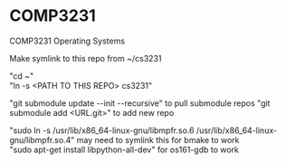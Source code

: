 # COMP3231
COMP3231 Operating Systems

Make symlink to this repo from ~/cs3231 

"cd ~"  
"ln -s &lt;PATH TO THIS REPO&gt; cs3231"


"git submodule update --init --recursive" to pull submodule repos
"git submodule add &lt;URL.git&gt;" to add new repo  


"sudo ln -s /usr/lib/x86_64-linux-gnu/libmpfr.so.6 /usr/lib/x86_64-linux-gnu/libmpfr.so.4" may need to symlink this for bmake to work  
"sudo apt-get install libpython-all-dev" for os161-gdb to work
